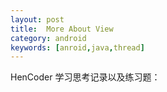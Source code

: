 ```yaml
---
layout: post
title:  More About View 
category: android
keywords: [anroid,java,thread]
---
```



HenCoder 学习思考记录以及练习题：


